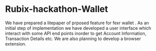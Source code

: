 # Rubix-hackathon-Wallet

We have prepared a litepaper of prposed feature for fexr wallet .
As an initial step of implementation we have developed a user interface which interact with some API end points inorder to get Account Information, Transaction Details etc.
We are also planning to develop a browser extension.

